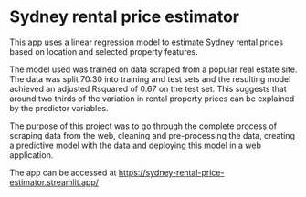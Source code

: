 # Sydney rental price estimator
This app uses a linear regression model to estimate Sydney rental prices based on location and selected property features.

The model used was trained on data scraped from a popular real estate site. The data was split 70:30 into training and test sets and the resulting model achieved an adjusted Rsquared of 0.67 on the test set. This suggests that around two thirds of the variation in rental property prices can be explained by the predictor variables.

The purpose of this project was to go through the complete process of scraping data from the web, cleaning and pre-processing the data, creating a predictive model with the data and deploying this model in a web application.

The app can be accessed at https://sydney-rental-price-estimator.streamlit.app/
